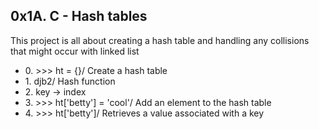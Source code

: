 <h2>0x1A. C - Hash tables</h2>
<p>This project is all about creating a hash table and handling any collisions that might occur with linked list</p>
<ul>
<li>0. >>> ht = {}/ Create a hash table</li>
<li>1. djb2/ Hash function</li>
<li>2. key -> index</li>
<li>3. >>> ht['betty'] = 'cool'/ Add an element to the hash table</li>
<li>4. >>> ht['betty']/ Retrieves a value associated with a key</li>
</ul>

